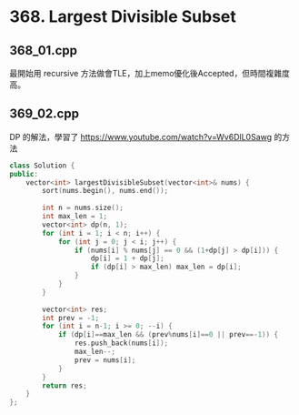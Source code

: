 # 368. Largest Divisible Subset

## 368_01.cpp
最開始用 recursive 方法做會TLE，加上memo優化後Accepted，但時間複雜度高。

## 369_02.cpp
DP 的解法，學習了 https://www.youtube.com/watch?v=Wv6DlL0Sawg 的方法
```cpp
class Solution {
public:
    vector<int> largestDivisibleSubset(vector<int>& nums) {
        sort(nums.begin(), nums.end());
        
        int n = nums.size();
        int max_len = 1;
        vector<int> dp(n, 1);
        for (int i = 1; i < n; i++) {
            for (int j = 0; j < i; j++) {
                if (nums[i] % nums[j] == 0 && (1+dp[j] > dp[i])) {
                    dp[i] = 1 + dp[j];
                    if (dp[i] > max_len) max_len = dp[i];
                }
            }
        }
        
        vector<int> res;
        int prev = -1;
        for (int i = n-1; i >= 0; --i) {
            if (dp[i]==max_len && (prev%nums[i]==0 || prev==-1)) {
                res.push_back(nums[i]);
                max_len--;
                prev = nums[i];
            }
        }
        return res;
    }
};
```
